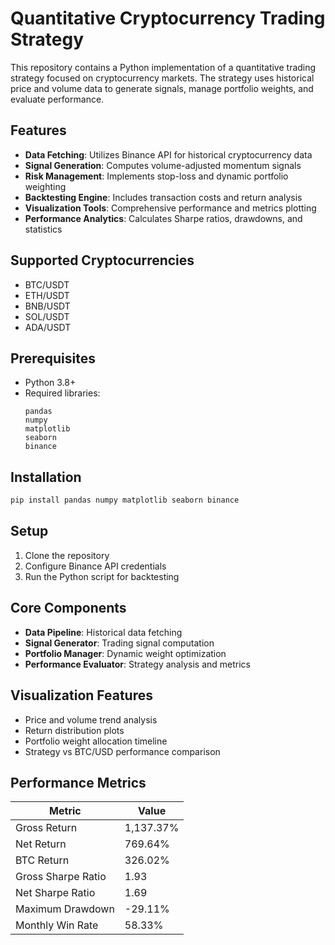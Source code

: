 # Quantitative Cryptocurrency Trading Strategy

This repository contains a Python implementation of a quantitative trading strategy focused on cryptocurrency markets. The strategy uses historical price and volume data to generate signals, manage portfolio weights, and evaluate performance.

## Features

- **Data Fetching**: Utilizes Binance API for historical cryptocurrency data
- **Signal Generation**: Computes volume-adjusted momentum signals
- **Risk Management**: Implements stop-loss and dynamic portfolio weighting
- **Backtesting Engine**: Includes transaction costs and return analysis
- **Visualization Tools**: Comprehensive performance and metrics plotting
- **Performance Analytics**: Calculates Sharpe ratios, drawdowns, and statistics

## Supported Cryptocurrencies

- BTC/USDT
- ETH/USDT
- BNB/USDT
- SOL/USDT
- ADA/USDT

## Prerequisites

- Python 3.8+
- Required libraries:
  ```
  pandas
  numpy
  matplotlib
  seaborn
  binance
  ```

## Installation

```bash
pip install pandas numpy matplotlib seaborn binance
```

## Setup

1. Clone the repository
2. Configure Binance API credentials
3. Run the Python script for backtesting

## Core Components

- **Data Pipeline**: Historical data fetching
- **Signal Generator**: Trading signal computation
- **Portfolio Manager**: Dynamic weight optimization
- **Performance Evaluator**: Strategy analysis and metrics

## Visualization Features

- Price and volume trend analysis
- Return distribution plots
- Portfolio weight allocation timeline
- Strategy vs BTC/USD performance comparison

## Performance Metrics

| Metric | Value |
|--------|--------|
| Gross Return | 1,137.37% |
| Net Return | 769.64% |
| BTC Return | 326.02% |
| Gross Sharpe Ratio | 1.93 |
| Net Sharpe Ratio | 1.69 |
| Maximum Drawdown | -29.11% |
| Monthly Win Rate | 58.33% |
